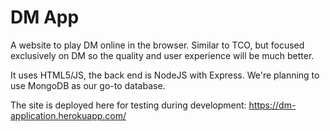 # DM App

A website to play DM online in the browser.
Similar to TCO, but focused exclusively on DM so the quality and user experience will be much better.

It uses HTML5/JS, the back end is NodeJS with Express.
We're planning to use MongoDB as our go-to database.

The site is deployed here for testing during development:
https://dm-application.herokuapp.com/

